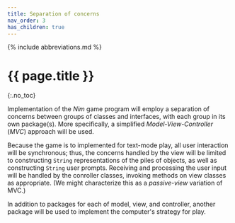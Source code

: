 ```yaml
---
title: Separation of concerns
nav_order: 3
has_children: true
---
```


{% include abbreviations.md %}

# {{ page.title }}
{:.no_toc}

Implementation of the _Nim_ game program will employ a separation of concerns between groups of classes and interfaces, with each group in its own package(s). More specifically, a simplified _Model-View-Controller_ (_MVC_) approach will be used.

Because the game is to implemented for text-mode play, all user interaction will be synchronous; thus, the concerns handled by the view will be limited to constructing `String` representations of the piles of objects, as well as constructing `String` user prompts. Receiving and processing the user input will be handled by the conroller classes, invoking methods on view classes as appropriate. (We might characterize this as a _passive-view_ variation of MVC.)

In addition to packages for each of model, view, and controller, another package will be used to implement the computer's strategy for play.

